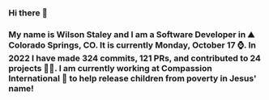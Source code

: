 ### Hi there 👋

### My name is Wilson Staley and I am a Software Developer in ⛰ Colorado Springs, CO.  It is currently Monday, October 17 ⌚. In 2022 I have made 324 commits, 121 PRs, and contributed to 24 projects 👨‍💻. I am currently working at Compassion International 🏢 to help release children from poverty in Jesus' name!